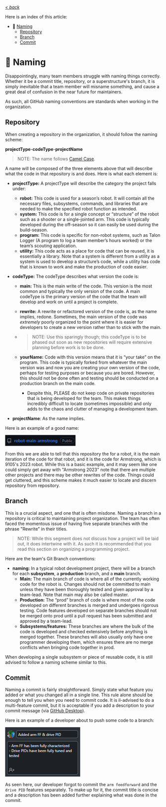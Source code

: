 [*< back*](GITHUB_DOCS.md)

Here is an index of this article:

- 📛 [Naming](GITHUB_NAMING.md)
  - [Repository](GITHUB_NAMING.md#repository)
  - [Branch](GITHUB_NAMING.md#branch)
  - [Commit](GITHUB_NAMING.md#commit)

# 📛 Naming

Disappointingly, many team members struggle with naming things correctly. Whether it be a commit title, repository, or a superstructure's branch, it is simply inevitable that a team member will misname something, and cause a great deal of confusion in the near future for maintainers.

As such, all GitHub naming conventions are standards when working in the organization.

## Repository

When creating a repository in the organization, it should follow the naming scheme:

**projectType**-**codeType**-**projectName**

> NOTE: The name follows [Camel Case](https://en.wikipedia.org/wiki/Camel_case).

A name will be composed of the three elements above that will describe what the code in that repository is and does. Here is what each element is:

- **projectType:** A projectType will describe the category the project falls under:

  - **robot:** This code is used for a season’s robot. It will contain all the necessary files, subsystems, commands, and libraries that are needed to make the specified robot function as intended.
  - **system:** This code is for a single concept or “structure” of the robot such as a shooter or a single-jointed arm. This code is typically developed during the off-season so it can easily be used during the build-season.
  - **program:** This code is specific for non-robot systems, such as Talon Logger (A program to log a team member’s hours worked) or the team’s scouting application.
  - **utility:** This code acts as a place for code that can be reused, it is essentially a library. Note that a system is different from a utility as a system is used to develop a structure’s code, while a utility has code that is known to work and make the production of code easier.

- **codeType:** The codeType describes what version the code is:

  - **main:** This is the main write of the code. This version is the most common and typically the only version of the code. A main codeType is the primary version of the code that the team will develop and work on until a project is complete.

  - **rewrite:** A rewrite or refactored version of the code is, as the name implies, redone. Sometimes, the main version of the code was *extremely* poorly organized to the point where it is easier for developers to create a new version rather than to stick with the main. 

  - >  NOTE: Use this sparingly though; this codeType is to be phased out soon as new repositories will require extensive planning before work is to be done.

  - **yourName:** Code with this version means that it is “your take” on the program. This code is typically forked from whatever the main version was and now you are creating your own version of the code, perhaps for testing purposes or because you are bored. However, this should not be done often and testing should be conducted on a production branch on the main code. 

    - Despite this, PLEASE do not keep code on private repositories that is being developed for the team. This makes things incredibly difficult to locate (sometimes impossible) and only adds to the chaos and clutter of managing a development team.

- **projectName**: As the name implies. 

Here is an example of a good name:

![Example](/GitHubDocs/Images/GitHubNamingRepositoryGoodExample.png)

From this we are able to tell that this repository the for a robot, it is the main iteration of the code for that robot, and it is the code for Armstrong, which is 9105's 2023 robot. While this is a basic example, and it may seem like one could simply get away with "Armstrong 2023" note that there are multiple other projects and there may be other rewrites of the code. Things could get cluttered, and this scheme makes it much easier to locate and discern repository from repository.

## Branch

This is a crucial aspect, and one that is often misdone. Naming a branch in a repository is critical to maintaining project organization. The team has often faced the momentous issue of having five separate branches with the phrase "Rewrite" in their titles.

> NOTE: While this segment does not discuss how a project will be laid out, it does intertwine with it. As such it is recommended that you read this section on organizing a programming project.

Here are the team's Git Branch conventions:

- **naming:** In a typical robot development project, there will be a branch for each **subsystem**, a **production** branch, and a **main** branch.
  - **Main:** The main branch of code is where all of the currently working code for the robot is. Changes should not be committed to main unless they have been thoroughly tested and given approval by a team-lead. Note that main may also be called master.
  - **Production:** The “prod” branch of code is where most of the code developed on different branches is merged and undergoes rigorous testing. Code features developed on separate branches should not be merged onto prod until a pull request has been submitted and approved by a team-lead.
  - **Subsystems/features:** These branches are where the bulk of the code is developed and checked extensively before anything is merged together. These branches will also usually only have one programmer developing them, which ensures there are no merge conflicts when bringing code together in prod.

When developing a single subsystem or piece of reusable code, it is still advised to follow a naming scheme similar to this.

## Commit

Naming a commit is fairly straightforward. Simply state what feature you added or what you changed all in a single line. This rule alone should be enough to tell you when you need to commit code. It is il-advised to do a multi-feature commit, but it is acceptable if you add a description to your commit message (via [GitHub Desktop](https://desktop.github.com/)).

Here is an example of a developer about to push some code to a branch:

![Example](/GitHubDocs/Images/GitHubNamingCommitGoodExample.png)

As seen here, our developer forgot to commit the `arm feedforward` and the `drive PID` features separately. To make up for it, the commit title is concise and a description has been added further explaining what was done in the commit.
